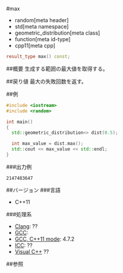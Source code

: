 #max
* random[meta header]
* std[meta namespace]
* geometric_distribution[meta class]
* function[meta id-type]
* cpp11[meta cpp]

```cpp
result_type max() const;
```

##概要
生成する範囲の最大値を取得する。


##戻り値
最大の失敗回数を返す。


##例
```cpp
#include <iostream>
#include <random>

int main()
{
  std::geometric_distribution<> dist(0.5);

  int max_value = dist.max();
  std::cout << max_value << std::endl;
}
```

###出力例
```
2147483647
```

##バージョン
###言語
- C++11

###処理系
- [Clang](/implementation.md#clang): ??
- [GCC](/implementation.md#gcc): 
- [GCC, C++11 mode](/implementation.md#gcc): 4.7.2
- [ICC](/implementation.md#icc): ??
- [Visual C++](/implementation.md#visual_cpp) ??


##参照


